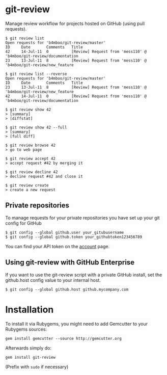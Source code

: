 git-review
==============

Manage review workflow for projects hosted on GitHub (using pull requests).

    $ git review list
    Open requests for 'b4mboo/git-review/master'
    ID     Date       Comments   Title
    42     14-Jul-11  0          [Review] Request from 'mess110' @ 'b4mboo/git-review/documentation
    23     13-Jul-11  8          [Review] Request from 'mess110' @ 'b4mboo/git-review/new_feature

    $ git review list --reverse
    Open requests for 'b4mboo/git-review/master'
    ID     Date       Comments   Title
    23     13-Jul-11  8          [Review] Request from 'mess110' @ 'b4mboo/git-review/new_feature
    42     14-Jul-11  0          [Review] Request from 'mess110' @ 'b4mboo/git-review/documentation

    $ git review show 42
    > [summary]
    > [diffstat]

    $ git review show 42 --full
    > [summary]
    > [full diff]

    $ git review browse 42
    > go to web page

    $ git review accept 42
    > accept request #42 by merging it

    $ git review decline 42
    > decline request #42 and close it

    $ git review create
    > create a new request

Private repositories
----------------

To manage requests for your private repositories you have set up your git config for GitHub

    $ git config --global github.user your_gitubusername
    $ git config --global github.token your_githubtoken123456789

You can find your API token on the [account](https://github.com/account) page.

Using git-review with GitHub Enterprise
--------------------------------------

If you want to use the git-review script with a private GitHub install, set the github.host config value to your internal host.

    $ git config --global github.host github.mycompany.com

Installation
===============

To install it via Rubygems, you might need to add Gemcutter to your Rubygems sources:

    gem install gemcutter --source http://gemcutter.org

Afterwards simply do:

    gem install git-review

(Prefix with `sudo` if necessary)
